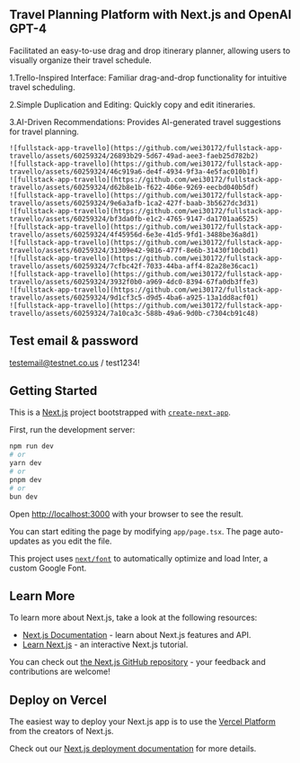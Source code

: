 ## Travel Planning Platform with Next.js and OpenAI GPT-4

Facilitated an easy-to-use drag and drop itinerary planner, allowing users to visually organize their travel schedule.

1.Trello-Inspired Interface: Familiar drag-and-drop functionality for intuitive travel scheduling.

2.Simple Duplication and Editing: Quickly copy and edit itineraries.

3.AI-Driven Recommendations: Provides AI-generated travel suggestions for travel planning.


```## Project Screenshots
![fullstack-app-travello](https://github.com/wei30172/fullstack-app-travello/assets/60259324/26893b29-5d67-49ad-aee3-faeb25d782b2)
![fullstack-app-travello](https://github.com/wei30172/fullstack-app-travello/assets/60259324/46c919a6-de4f-4934-9f3a-4e5fac010b1f)
![fullstack-app-travello](https://github.com/wei30172/fullstack-app-travello/assets/60259324/d62b8e1b-f622-406e-9269-eecbd040b5df)
![fullstack-app-travello](https://github.com/wei30172/fullstack-app-travello/assets/60259324/9e6a3afb-1ca2-427f-baab-3b5627dc3d31)
![fullstack-app-travello](https://github.com/wei30172/fullstack-app-travello/assets/60259324/bf3da0fb-e1c2-4765-9147-da1701aa6525)
![fullstack-app-travello](https://github.com/wei30172/fullstack-app-travello/assets/60259324/4f45956d-6e3e-41d5-9fd1-3488be36a8d1)
![fullstack-app-travello](https://github.com/wei30172/fullstack-app-travello/assets/60259324/31309e42-9816-477f-8e6b-31430f10cbd1)
![fullstack-app-travello](https://github.com/wei30172/fullstack-app-travello/assets/60259324/7cfbc42f-7033-44ba-aff4-82a28e36cac1)
![fullstack-app-travello](https://github.com/wei30172/fullstack-app-travello/assets/60259324/3932f0b0-a969-4dc0-8394-67fa0db3ffe3)
![fullstack-app-travello](https://github.com/wei30172/fullstack-app-travello/assets/60259324/9d1cf3c5-d9d5-4ba6-a925-13a1dd8acf01)
![fullstack-app-travello](https://github.com/wei30172/fullstack-app-travello/assets/60259324/7a10ca3c-588b-49a6-9d0b-c7304cb91c48)
```
## Test email & password
testemail@testnet.co.us / test1234!

## Getting Started

This is a [Next.js](https://nextjs.org/) project bootstrapped with [`create-next-app`](https://github.com/vercel/next.js/tree/canary/packages/create-next-app).

First, run the development server:

```bash
npm run dev
# or
yarn dev
# or
pnpm dev
# or
bun dev
```

Open [http://localhost:3000](http://localhost:3000) with your browser to see the result.

You can start editing the page by modifying `app/page.tsx`. The page auto-updates as you edit the file.

This project uses [`next/font`](https://nextjs.org/docs/basic-features/font-optimization) to automatically optimize and load Inter, a custom Google Font.

## Learn More

To learn more about Next.js, take a look at the following resources:

- [Next.js Documentation](https://nextjs.org/docs) - learn about Next.js features and API.
- [Learn Next.js](https://nextjs.org/learn) - an interactive Next.js tutorial.

You can check out [the Next.js GitHub repository](https://github.com/vercel/next.js/) - your feedback and contributions are welcome!

## Deploy on Vercel

The easiest way to deploy your Next.js app is to use the [Vercel Platform](https://vercel.com/new?utm_medium=default-template&filter=next.js&utm_source=create-next-app&utm_campaign=create-next-app-readme) from the creators of Next.js.

Check out our [Next.js deployment documentation](https://nextjs.org/docs/deployment) for more details.
